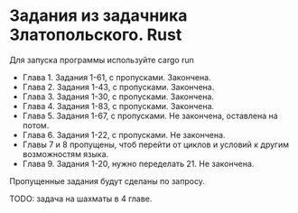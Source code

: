 # Задания из задачника Златопольского. Rust

Для запуска программы используйте cargo run

* Глава 1. Задания 1-61, с пропусками. Закончена.
* Глава 2. Задания 1-43, с пропусками. Закончена.
* Глава 3. Задания 1-30, с пропусками. Закончена.
* Глава 4. Задания 1-83, с пропусками. Закончена.
* Глава 5. Задания 1-67, с пропусками. Не закончена, оставлена на потом.
* Глава 6. Задания 1-22, с пропусками. Не закончена.
* Главы 7 и 8 пропущены, чтоб перейти от циклов и условий к другим возможностям языка.
* Глава 9. Задания 1-20, нужно переделать 21. Не закончена.

Пропущенные задания будут сделаны по запросу.


TODO: задача на шахматы в 4 главе.
